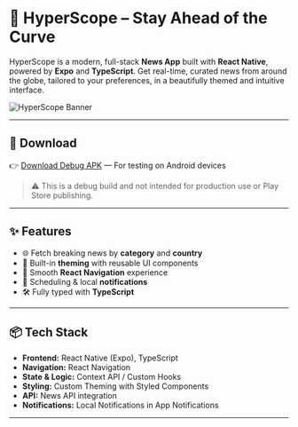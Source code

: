 # 📰 HyperScope – Stay Ahead of the Curve

HyperScope is a modern, full-stack **News App** built with **React Native**, powered by **Expo** and **TypeScript**. Get real-time, curated news from around the globe, tailored to your preferences, in a beautifully themed and intuitive interface.

![HyperScope Banner](https://your-image-link-here.com) <!-- Replace with your banner if you have one -->

---

## 📱 Download

👉 [Download Debug APK](https://drive.google.com/file/d/1dpgw7ZvesOC_4f5MLOKS4z9cSR29f8iH/view?usp=sharing) — For testing on Android devices

> ⚠️ This is a debug build and not intended for production use or Play Store publishing.

---

## ✨ Features

- 🌐 Fetch breaking news by **category** and **country**
- 🎨 Built-in **theming** with reusable UI components
- 🧭 Smooth **React Navigation** experience
- 📅 Scheduling & local **notifications**
- 🛠️ Fully typed with **TypeScript**

---

## 📦 Tech Stack

- **Frontend:** React Native (Expo), TypeScript  
- **Navigation:** React Navigation  
- **State & Logic:** Context API / Custom Hooks  
- **Styling:** Custom Theming with Styled Components  
- **API:** News API integration  
- **Notifications:** Local Notifications in App Notifications

---
